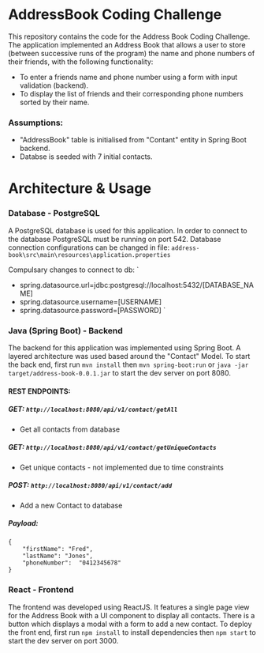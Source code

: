 # AddressBook Coding Challenge

This repository contains the code for the Address Book Coding Challenge. Τhe application implemented an Address Book that allows
a user to store (between successive runs of the program) the name and phone numbers of their friends, with the following functionality:
- To enter a friends name and phone number using a form with input validation (backend).
- To display the list of friends and their corresponding phone numbers sorted by their name.


### Assumptions:
- "AddressBook" table is initialised from "Contant" entity in Spring Boot backend.
- Databse is seeded with 7 initial contacts.

# Architecture & Usage

### Database - PostgreSQL

A PostgreSQL database is used for this application. In order to connect to the database PostgreSQL must be running on port 542.
Database connection configurations can be changed in file: `address-book\src\main\resources\application.properties`

Compulsary changes to connect to db:
`
- spring.datasource.url=jdbc:postgresql://localhost:5432/[DATABASE_NAME]
- spring.datasource.username=[USERNAME]
- spring.datasource.password=[PASSWORD]
`

### Java (Spring Boot) - Backend

The backend for this application was implemented using Spring Boot. A layered architecture was used based around the "Contact" Model.
To start the back end, first run `mvn install` then `mvn spring-boot:run` or `java -jar target/address-book-0.0.1.jar` to start the dev server on port 8080.

#### REST ENDPOINTS:

##### GET: `http://localhost:8080/api/v1/contact/getAll`
- Get all contacts from database

##### GET: `http://localhost:8080/api/v1/contact/getUniqueContacts`
- Get unique contacts - not implemented due to time constraints

##### POST: `http://localhost:8080/api/v1/contact/add`
- Add a new Contact to database 

##### Payload:
```
{
	"firstName": "Fred",
	"lastName": "Jones",
	"phoneNumber":  "0412345678" 
}
```

### React - Frontend

The frontend was developed using ReactJS. It features a single page view for the Address Book with a UI component to display all contacts.
There is a button which displays a modal with a form to add a new contact.
To deploy the front end, first run `npm install` to install dependencies then `npm start` to start the dev server on port 3000.
